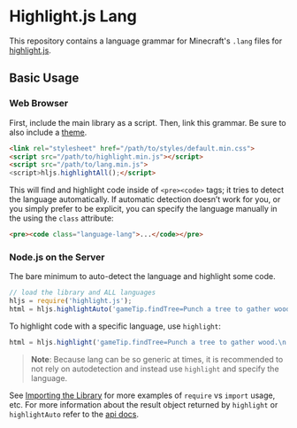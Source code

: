 # Highlight.js Lang

This repository contains a language grammar for Minecraft's `.lang` files for [highlight.js][hljs-website].

## Basic Usage

### Web Browser

First, include the main library as a script. Then, link this grammar. Be sure to also include a [theme][hljs-themes].

```html
<link rel="stylesheet" href="/path/to/styles/default.min.css">
<script src="/path/to/highlight.min.js"></script>
<script src="/path/to/lang.min.js">
<script>hljs.highlightAll();</script>
```

This will find and highlight code inside of `<pre><code>` tags; it tries
to detect the language automatically. If automatic detection doesn’t
work for you, or you simply prefer to be explicit, you can specify the language manually in the using the `class` attribute:

```html
<pre><code class="language-lang">...</code></pre>
```

### Node.js on the Server

The bare minimum to auto-detect the language and highlight some code.

```js
// load the library and ALL languages
hljs = require('highlight.js');
html = hljs.highlightAuto('gameTip.findTree=Punch a tree to gather wood.').value
```

To highlight code with a specific language, use `highlight`:

```js
html = hljs.highlight('gameTip.findTree=Punch a tree to gather wood.\n...', {language: 'lang'}).value
```

> **Note**: Because lang can be so generic at times, it is recommended to not rely on autodetection and instead use `highlight` and specify the language.

See [Importing the Library](https://github.com/highlightjs/highlight.js#importing-the-library) for more examples of `require` vs `import` usage, etc.  For more information about the result object returned by `highlight` or `highlightAuto` refer to the [api docs](https://highlightjs.readthedocs.io/en/latest/api.html).

[hljs-website]: https://highlightjs.org/
[hljs-themes]: https://highlightjs.org/static/demo/
